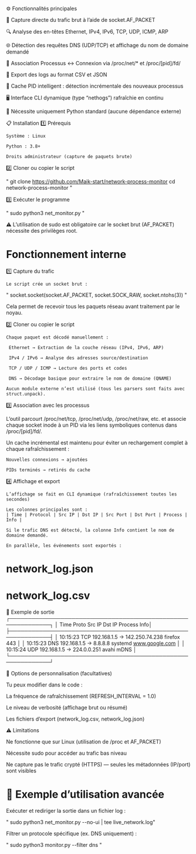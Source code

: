 ⚙️ Fonctionnalités principales

📡 Capture directe du trafic brut à l’aide de socket.AF_PACKET

🔍 Analyse des en-têtes Ethernet, IPv4, IPv6, TCP, UDP, ICMP, ARP

🌐 Détection des requêtes DNS (UDP/TCP) et affichage du nom de domaine demandé

🧩 Association Processus ↔ Connexion via /proc/net/* et /proc/[pid]/fd/

💾 Export des logs au format CSV et JSON

🚀 Cache PID intelligent : détection incrémentale des nouveaux processus

🖥️ Interface CLI dynamique (type “nethogs”) rafraîchie en continu

🔐 Nécessite uniquement Python standard (aucune dépendance externe)

📋 Installation
1️⃣ Prérequis

    Système : Linux

    Python : 3.8+

    Droits administrateur (capture de paquets brute)

2️⃣ Cloner ou copier le script

" git clone https://github.com/Maik-start/network-process-monitor
 cd network-process-monitor "

3️⃣ Exécuter le programme

" sudo python3 net_monitor.py "


⚠️ L’utilisation de sudo est obligatoire car le socket brut (AF_PACKET) nécessite des privilèges root.

# Fonctionnement interne

1️⃣ Capture du trafic

    Le script crée un socket brut :

" socket.socket(socket.AF_PACKET, socket.SOCK_RAW, socket.ntohs(3)) "

Cela permet de recevoir tous les paquets réseau avant traitement par le noyau.

2️⃣ Cloner ou copier le script

    Chaque paquet est décodé manuellement :

     Ethernet → Extraction de la couche réseau (IPv4, IPv6, ARP)

     IPv4 / IPv6 → Analyse des adresses source/destination

     TCP / UDP / ICMP → Lecture des ports et codes

     DNS → Décodage basique pour extraire le nom de domaine (QNAME)

    Aucun module externe n’est utilisé (tous les parsers sont faits avec struct.unpack).



3️⃣ Association avec les processus

L’outil parcourt /proc/net/tcp, /proc/net/udp, /proc/net/raw, etc.
et associe chaque socket inode à un PID via les liens symboliques contenus dans /proc/[pid]/fd/.

Un cache incrémental est maintenu pour éviter un rechargement complet à chaque rafraîchissement :

    Nouvelles connexions → ajoutées

    PIDs terminés → retirés du cache


4️⃣ Affichage et export

    L’affichage se fait en CLI dynamique (rafraîchissement toutes les secondes)

    Les colonnes principales sont :
    | Time | Protocol | Src IP | Dst IP | Src Port | Dst Port | Process | Info |

    Si le trafic DNS est détecté, la colonne Info contient le nom de domaine demandé.

    En parallèle, les événements sont exportés :

 #   network_log.json

 #   network_log.csv

📁 Exemple de sortie
 ┌─────────────────────────────────────────────────────────────┐
 │ Time       Proto  Src IP         Dst IP        Process  Info│
 ├─────────────────────────────────────────────────────────────┤
 │ 10:15:23   TCP    192.168.1.5 → 142.250.74.238  firefox 443 │
 │ 10:15:23   DNS    192.168.1.5 → 8.8.8.8        systemd  www.google.com │
 │ 10:15:24   UDP    192.168.1.5 → 224.0.0.251    avahi    mDNS │
 └─────────────────────────────────────────────────────────────┘


🧩 Options de personnalisation (facultatives)

Tu peux modifier dans le code :

La fréquence de rafraîchissement (REFRESH_INTERVAL = 1.0)

Le niveau de verbosité (affichage brut ou résumé)

Les fichiers d’export (network_log.csv, network_log.json)


⚠️ Limitations

Ne fonctionne que sur Linux (utilisation de /proc et AF_PACKET)

Nécessite sudo pour accéder au trafic bas niveau

Ne capture pas le trafic crypté (HTTPS) — seules les métadonnées (IP/port) sont visibles


# 🚀 Exemple d’utilisation avancée

Exécuter et rediriger la sortie dans un fichier log :

" sudo python3 net_monitor.py --no-ui | tee live_network.log"

Filtrer un protocole spécifique (ex. DNS uniquement) :

" sudo python3 monitor.py --filter dns "
